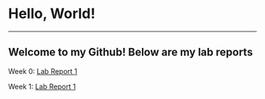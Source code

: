 # Hello, World!
***
## Welcome to my Github! Below are my lab reports

Week 0:
[Lab Report 1](https://jankwong705.github.io/cse15l-lab-reports/lab-report-1-week-0.html)

Week 1:
[Lab Report 1](https://jankwong705.github.io/cse15l-lab-reports/week-1-lab-report.html)
